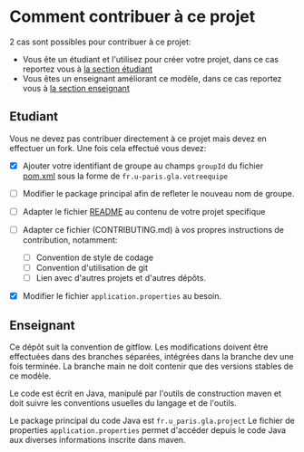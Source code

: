 # Comment contribuer à ce projet
2 cas sont possibles pour contribuer à ce projet:
- Vous ête un étudiant et l'utilisez pour créer votre projet, dans ce cas reportez vous à [la section étudiant](#etudiant)
- Vous êtes un enseignant améliorant ce modèle, dans ce cas reportez vous à [la section enseignant](#enseignant)

## Etudiant

Vous ne devez pas contribuer directement à ce projet mais devez en effectuer un fork. Une fois cela effectué vous devez:
- [X] Ajouter votre identifiant de groupe au champs `groupId` du fichier [pom.xml](pom.xml) sous la forme de `fr.u-paris.gla.votreequipe`
- [ ] Modifier le package principal afin de refleter le nouveau nom de groupe.
- [ ] Adapter le fichier [README](README.md) au contenu de votre projet specifique
- [ ] Adapter ce fichier (CONTRIBUTING.md) à vos propres instructions de contribution, notamment:
  - [ ] Convention de style de codage
  - [ ] Convention d'utilisation de git
  - [ ] Lien avec d'autres projets et d'autres dépôts.
- [X] Modifier le fichier `application.properties` au besoin.


## Enseignant

Ce dépôt suit la convention de gitflow. Les modifications doivent être effectuées dans des branches séparées,
intégrées dans la branche dev une fois terminée.
La branche main ne doit contenir que des versions stables de ce modèle.

Le code est écrit en Java, manipulé par l'outils de construction maven et doit suivre les conventions usuelles du langage et de l'outils.

Le package principal du code Java est `fr.u_paris.gla.project`
Le fichier de properties `application.properties` permet d'accéder depuis le code Java aux diverses informations inscrite dans maven.

